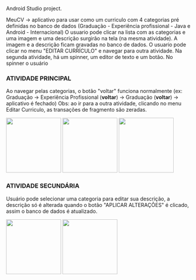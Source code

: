 Android Studio project.

MeuCV -> aplicativo para usar como um curriculo com 4 categorias pré definidas no banco de dados
(Graduação - Experiência profissional - Java e Android - Internacional)
O usuario pode clicar na lista com as categorias e uma imagem e uma descrição surgirão na tela (na mesma atividade).
A imagem e a descrição ficam gravadas no banco de dados. O usuario pode clicar no menu "EDITAR CURRÍCULO" e navegar para outra atividade.
Na segunda atividade, há um spinner, um editor de texto e um botão. No spinner o usuário

### ATIVIDADE PRINCIPAL
Ao navegar pelas categorias, o botão "voltar" funciona normalmente (ex: Graduação -> Experiência Profissional (**voltar**) -> Graduação (**voltar**) -> aplicativo é fechado) Obs: ao ir para a outra atividade, clicando no menu Editar Curriculo, as transações de fragmento são zeradas.

<img src="https://user-images.githubusercontent.com/38297512/39089154-6f500c4e-458e-11e8-8fea-ccc4d4ba2cb1.png" width="150"> <img src="https://user-images.githubusercontent.com/38297512/39089259-d3ca32c4-4590-11e8-855c-87fa481d39b4.png" width="150"> <img src="https://user-images.githubusercontent.com/38297512/39089267-2ebd9036-4591-11e8-9c1f-9ca87ce35931.png" width="150">

### ATIVIDADE SECUNDÁRIA
Usuário pode selecionar uma categoria para editar sua descrição, a descrição só é alterada quando o botão "APLICAR ALTERAÇÕES" é clicado, assim o banco de dados é atualizado.

<img src="https://user-images.githubusercontent.com/38297512/39089288-db425ddc-4591-11e8-8d10-e985559af0de.png" width="150"> <img src="https://user-images.githubusercontent.com/38297512/39089300-ff54dd1c-4591-11e8-8d92-765924d2a5b8.png" width="150">
